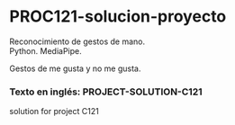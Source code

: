 # PROC121-solucion-proyecto
Reconocimiento de gestos de mano.  
Python. MediaPipe.  
  
Gestos de me gusta y no me gusta.  
  
### Texto en inglés: PROJECT-SOLUTION-C121
solution for project C121
